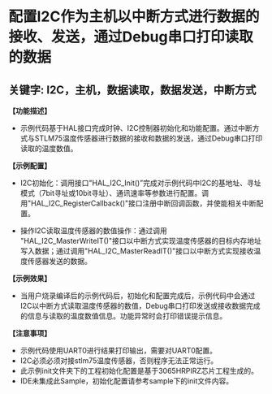 # 配置I2C作为主机以中断方式进行数据的接收、发送，通过Debug串口打印读取的数据
## 关键字: I2C，主机，数据读取，数据发送，中断方式

**【功能描述】**
+ 示例代码基于HAL接口完成时钟、I2C控制器初始化和功能配置。通过中断方式与STLM75温度传感器进行数据的接收和数据的发送，通过Debug串口打印读取的温度数值。

**【示例配置】**
  
+ I2C初始化：调用接口"HAL_I2C_Init()”完成对示例代码中I2C的基地址、寻址模式（7bit寻址或10bit寻址）、通讯速率等参数进行配置。调用"HAL_I2C_RegisterCallback()"接口注册中断回调函数，并使能相关中断配置。

+ 操作I2C读取温度传感器的数值操作：通过调用 "HAL_I2C_MasterWriteIT()"接口以中断方式实现温度传感器的目标内存地址写入数据；通过调用"HAL_I2C_MasterReadIT()"接口以中断方式实现接收温度传感器发送的数据。

**【示例效果】**
+ 当用户烧录编译后的示例代码后，初始化和配置完成后，示例代码中会通过I2C以中断方式读取温度传感器的数值，Debug串口打印发送或接收数据完成的信息与读取的温度数值信息。功能异常时会打印错误提示信息。

**【注意事项】**
+ 示例代码使用UART0进行结果打印输出，需要对UART0配置。
+ I2C必须必须对接stlm75温度传感器，否则程序无法正常运行。
+ 此示例init文件夹下的工程初始化配置是基于3065HRPIRZ芯片工程生成的。
+ IDE未集成此Sample，初始化配置请参考sample下的init文件内容。